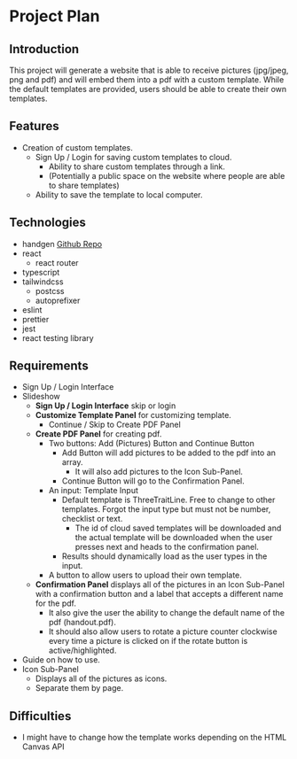 # Project Plan

## Introduction

This project will generate a website that is able to receive pictures (jpg/jpeg, png and pdf) and will embed them into a pdf with a custom template. While the default templates are provided, users should be able to create their own templates.

## Features

- Creation of custom templates.
  - Sign Up / Login for saving custom templates to cloud.
    - Ability to share custom templates through a link.
    - (Potentially a public space on the website where people are able to share templates)
  - Ability to save the template to local computer.

## Technologies

- handgen [Github Repo](https://github.com/OwenTruong/Handout-Generator)
- react
  - react router
- typescript
- tailwindcss
  - postcss
  - autoprefixer
- eslint
- prettier
- jest
- react testing library

## Requirements

- Sign Up / Login Interface
- Slideshow
  - **Sign Up / Login Interface** skip or login
  - **Customize Template Panel** for customizing template.
    - Continue / Skip to Create PDF Panel
  - **Create PDF Panel** for creating pdf.
    - Two buttons: Add (Pictures) Button and Continue Button
      - Add Button will add pictures to be added to the pdf into an array.
        - It will also add pictures to the Icon Sub-Panel.
      - Continue Button will go to the Confirmation Panel.
    - An input: Template Input
      - Default template is ThreeTraitLine. Free to change to other templates. Forgot the input type but must not be number, checklist or text.
        - The id of cloud saved templates will be downloaded and the actual template will be downloaded when the user presses next and heads to the confirmation panel.
      - Results should dynamically load as the user types in the input.
    - A button to allow users to upload their own template.
  - **Confirmation Panel** displays all of the pictures in an Icon Sub-Panel with a confirmation button and a label that accepts a different name for the pdf.
    - It also give the user the ability to change the default name of the pdf (handout.pdf).
    - It should also allow users to rotate a picture counter clockwise every time a picture is clicked on if the rotate button is active/highlighted.
- Guide on how to use.
- Icon Sub-Panel
  - Displays all of the pictures as icons.
  - Separate them by page.

## Difficulties

- I might have to change how the template works depending on the HTML Canvas API
